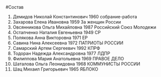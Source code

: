 #Состав
1. Демидов Николай Константинович 1960 собрание-работа
2. Захарова Елена Ивановна 1959 За женщин России
3. Овсянникова Ольга Михайловна 1987 Российский Союз Молодежи
4. Остапченко Наталия Евгеньевна 1949 СР
5. Полякова Анна Викторовна 1971 ЕР
6. Савина Нина Алексеевна 1972 ПАТРИОТЫ РОССИИ
7. Самарский Артем Сергеевич 1992 КПРФ
8. Тодоран Надежда Александровна 1977 ЛДПР
9. Филиппова Мария Анатольевна 1969 ПРАВОЕ ДЕЛО
10. Шаталова Ольга Леонидовна 1968 КОММУНИСТЫ РОССИИ
11. Шац Михаил Григорьевич 1965 ЯБЛОКО

